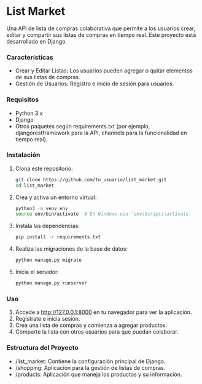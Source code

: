 # ****List Market****
Una API de lista de compras colaborativa que permite a los usuarios crear, editar y compartir sus listas de compras en tiempo real. Este proyecto está desarrollado en Django.

### Características
* Crear y Editar Listas: Los usuarios pueden agregar o quitar elementos de sus listas de compras.
* Gestión de Usuarios: Registro e inicio de sesión para usuarios.

### Requisitos
* Python 3.x
* Django
* Otros paquetes según requirements.txt (por ejemplo, djangorestframework para la API, channels para la funcionalidad en tiempo real).
### Instalación

1. Clona este repositorio:
   ```bash
   git clone https://github.com/tu_usuario/list_market.git
   cd list_market

2. Crea y activa un entorno virtual:
   ```bash
   python3 -m venv env
   source env/bin/activate  # En Windows usa `env\Scripts\activate`
   
3. Instala las dependencias:
   ```bash
   pip install -r requirements.txt

4. Realiza las migraciones de la base de datos:
   ```bash
   python manage.py migrate

5. Inicia el servidor:
   ```bash
   python manage.py runserver
   
### Uso
1. Accede a http://127.0.0.1:8000 en tu navegador para ver la aplicación.
2. Regístrate e inicia sesión.
3. Crea una lista de compras y comienza a agregar productos.
4. Comparte la lista con otros usuarios para que puedan colaborar.

### Estructura del Proyecto
* /list_market: Contiene la configuración principal de Django.
* /shopping: Aplicación para la gestión de listas de compras.
* /products: Aplicación que maneja los productos y su información.
